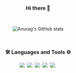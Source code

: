 <div align="center">
  <h3>Hi there 👋</h3>
  
  <br/>
  
  ![Anurag's GitHub stats](https://github-readme-stats-sand-six-91.vercel.app/api?username=RoseJang2000&show_icons=true&count_private=true&line_height=24&theme=radical&hide=stars)

  <br/>

  <h3>🛠 Languages and Tools ⚙️</h3>
  <p>
    <img src="https://img.shields.io/badge/JavaScript-F7DF1E?style=plastic&logo=JavaScript&logoColor=white"/>&nbsp 
    <img src="https://img.shields.io/badge/HTML-E34F26?style=plastic&logo=HTML5&logoColor=white"/>&nbsp 
    <img src="https://img.shields.io/badge/CSS-1572B6?style=plastic&logo=CSS3&logoColor=white"/>&nbsp 
    <img src="https://img.shields.io/badge/ReactJS-61DAFB?style=plastic&logo=React&logoColor=white"/>&nbsp 
    <img src="https://img.shields.io/badge/Github-181717?style=plastic&logo=GitHub&logoColor=white"/>&nbsp   
  </p>
</div>
<!--
**RoseJang2000/RoseJang2000** is a ✨ _special_ ✨ repository because its `README.md` (this file) appears on your GitHub profile.

Here are some ideas to get you started:

- 🔭 I’m currently working on ...
- 🌱 I’m currently learning ...
- 👯 I’m looking to collaborate on ...
- 🤔 I’m looking for help with ...
- 💬 Ask me about ...
- 📫 How to reach me: ...
- 😄 Pronouns: ...
- ⚡ Fun fact: ...
-->

